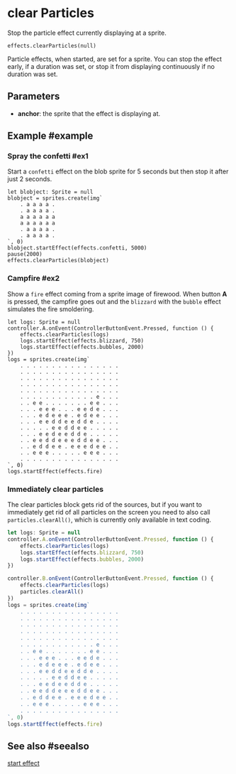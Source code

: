 # clear Particles

Stop the particle effect currently displaying at a sprite.

```sig
effects.clearParticles(null)
```

Particle effects, when started, are set for a sprite. You can stop the effect early, if a duration was set, or stop it from displaying continuously if no duration was set.

## Parameters

* **anchor**: the sprite that the effect is displaying at.

## Example #example

### Spray the confetti #ex1

Start a ``confetti`` effect on the blob sprite for 5 seconds but then stop it after just 2 seconds.

```blocks
let blobject: Sprite = null
blobject = sprites.create(img`
    . a a a a .
    . a a a a .
    a a a a a a
    a a a a a a
    . a a a a .
    . a a a a .
`, 0)
blobject.startEffect(effects.confetti, 5000)
pause(2000)
effects.clearParticles(blobject)
```

### Campfire #ex2

Show a ``fire`` effect coming from a sprite image of firewood. When button **A** is pressed, the campfire goes out and the ``blizzard`` with the ``bubble`` effect simulates the fire smoldering.

```blocks
let logs: Sprite = null
controller.A.onEvent(ControllerButtonEvent.Pressed, function () {
    effects.clearParticles(logs)
    logs.startEffect(effects.blizzard, 750)
    logs.startEffect(effects.bubbles, 2000)
})
logs = sprites.create(img`
    . . . . . . . . . . . . . . . .
    . . . . . . . . . . . . . . . .
    . . . . . . . . . . . . . . . .
    . . . . . . . . . . . . . . . .
    . . . . . . . . . . . . . . . .
    . . . . . . . . . . . . e . . .
    . . e e . . . . . . . e e . . .
    . . . e e e . . . e e d e . . .
    . . . e d e e e . e d e e . . .
    . . . e e d d e e d d e . . . .
    . . . . . e e d d e e . . . . .
    . . . e e d e e d d e . . . . .
    . . e e d d e e e d d e e . . .
    . . e d d e e . e e e d e e . .
    . . e e e . . . . . e e e . . .
    . . . . . . . . . . . . . . . .
`, 0)
logs.startEffect(effects.fire)
```

### Immediately clear particles

The clear particles block gets rid of the sources, but if you want to immediately get rid of all particles on the screen you need to also call `particles.clearAll()`, which is currently only available in text coding.

```typescript
let logs: Sprite = null
controller.A.onEvent(ControllerButtonEvent.Pressed, function () {
    effects.clearParticles(logs)
    logs.startEffect(effects.blizzard, 750)
    logs.startEffect(effects.bubbles, 2000)
})

controller.B.onEvent(ControllerButtonEvent.Pressed, function () {
    effects.clearParticles(logs)
    particles.clearAll()
})
logs = sprites.create(img`
    . . . . . . . . . . . . . . . .
    . . . . . . . . . . . . . . . .
    . . . . . . . . . . . . . . . .
    . . . . . . . . . . . . . . . .
    . . . . . . . . . . . . . . . .
    . . . . . . . . . . . . e . . .
    . . e e . . . . . . . e e . . .
    . . . e e e . . . e e d e . . .
    . . . e d e e e . e d e e . . .
    . . . e e d d e e d d e . . . .
    . . . . . e e d d e e . . . . .
    . . . e e d e e d d e . . . . .
    . . e e d d e e e d d e e . . .
    . . e d d e e . e e e d e e . .
    . . e e e . . . . . e e e . . .
    . . . . . . . . . . . . . . . .
`, 0)
logs.startEffect(effects.fire)
```

## See also #seealso

[start effect](/reference/sprites/sprite/start-effect)
